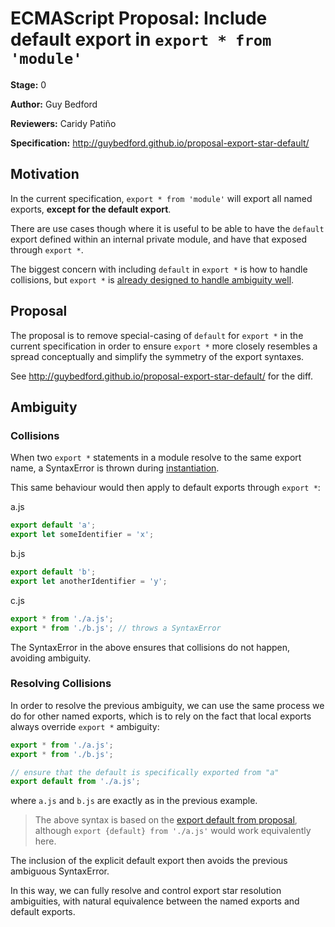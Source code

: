 # ECMAScript Proposal: Include default export in `export * from 'module'`

**Stage:** 0

**Author:** Guy Bedford

**Reviewers:** Caridy Patiño

**Specification:** http://guybedford.github.io/proposal-export-star-default/

## Motivation

In the current specification, `export * from 'module'` will export all named exports, **except for
the default export**.

There are use cases though where it is useful to be able to have the `default` export defined within
an internal private module, and have that exposed through `export *`.

The biggest concern with including `default` in `export *` is how to handle collisions, but `export *`
is [already designed to handle ambiguity well](#ambiguity).

## Proposal

The proposal is to remove special-casing of `default` for `export *` in the current specification
in order to ensure `export *` more closely resembles a spread conceptually and simplify the symmetry of the export syntaxes.

See http://guybedford.github.io/proposal-export-star-default/ for the diff.

## Ambiguity

### Collisions

When two `export *` statements in a module resolve to the same export name, a SyntaxError is thrown during [instantiation](http://www.ecma-international.org/ecma-262/6.0/#sec-moduledeclarationinstantiation).

This same behaviour would then apply to default exports through `export *`:

a.js
```javascript
export default 'a';
export let someIdentifier = 'x';
```
b.js
```javascript
export default 'b';
export let anotherIdentifier = 'y';
```

c.js
```javascript
export * from './a.js';
export * from './b.js'; // throws a SyntaxError
```

The SyntaxError in the above ensures that collisions do not happen, avoiding ambiguity.

### Resolving Collisions

In order to resolve the previous ambiguity, we can use the same process we do for
other named exports, which is to rely on the fact that local exports always
override `export *` ambiguity:

```javascript
export * from './a.js';
export * from './b.js';

// ensure that the default is specifically exported from "a"
export default from './a.js';
```

where `a.js` and `b.js` are exactly as in the previous example.

> The above syntax is based on the [export default from proposal](https://github.com/leebyron/ecmascript-export-default-from),
although `export {default} from './a.js'` would work equivalently here.

The inclusion of the explicit default export then avoids the previous ambiguous SyntaxError.

In this way, we can fully resolve and control export star resolution ambiguities, with natural equivalence between the named exports
and default exports.
